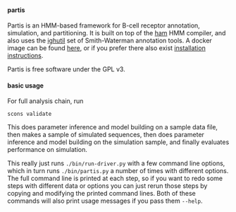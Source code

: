 #### partis

Partis is an HMM-based framework for B-cell receptor annotation, simulation, and partitioning.
It is built on top of the [ham](https://github.com/psathyrella/ham) HMM compiler, and also uses the [ighutil](https://github.com/cmccoy/ighutil) set of Smith-Waterman annotation tools.
A docker image can be found [here](https://registry.hub.docker.com/u/psathyrella/partis/), or if you prefer there also exist [installation instructions](https://github.com/psathyrella/partis/blob/master/install.txt).

Partis is free software under the GPL v3.

#### basic usage

For full analysis chain, run
```
scons validate
```
This does parameter inference and model building on a sample data file, then makes a sample of simulated sequences, then does parameter inference and model building on the simulation sample, and finally evaluates performance on simulation.

This really just runs `./bin/run-driver.py` with a few command line options, which in turn runs `./bin/partis.py` a number of times with different options.
The full command line is printed at each step, so if you want to redo some steps with different data or options you can just rerun those steps by copying and modifying the printed command lines.
Both of these commands will also print usage messages if you pass them `--help`.
